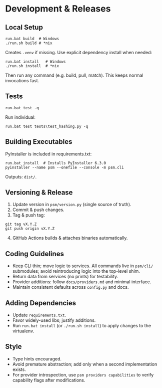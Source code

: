 # Development & Releases

## Local Setup
```
run.bat build  # Windows
./run.sh build # *nix
```
Creates `.venv` if missing. Use explicit dependency install when needed:
```
run.bat install   # Windows
./run.sh install  # *nix
```
Then run any command (e.g. build, pull, match). This keeps normal invocations fast.

## Tests
```
run.bat test -q
```
Run individual:
```
run.bat test tests\test_hashing.py -q
```

## Building Executables
PyInstaller is included in requirements.txt:
```
run.bat install  # Installs PyInstaller 6.3.0
pyinstaller --name psm --onefile --console -m psm.cli
```
Outputs: `dist/`.

## Versioning & Release
1. Update version in `psm/version.py` (single source of truth).
2. Commit & push changes.
3. Tag & push tag:
```
git tag vX.Y.Z
git push origin vX.Y.Z
```
4. GitHub Actions builds & attaches binaries automatically.

## Coding Guidelines
- Keep CLI thin; move logic to services. All commands live in `psm/cli/` submodules; avoid reintroducing logic into the top-level shim.
- Return data from services (no prints) for testability.
- Provider additions: follow `docs/providers.md` and minimal interface.
- Maintain consistent defaults across `config.py` and docs.

## Adding Dependencies
- Update `requirements.txt`.
- Favor widely-used libs; justify additions.
 - Run `run.bat install` (or `./run.sh install`) to apply changes to the virtualenv.

## Style
- Type hints encouraged.
- Avoid premature abstraction; add only when a second implementation exists.
 - For provider introspection, use `psm providers capabilities` to verify capability flags after modifications.
